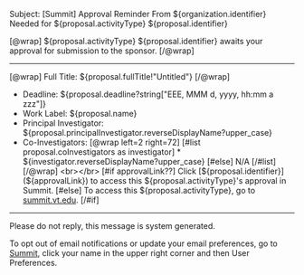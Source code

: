 Subject: [Summit] Approval Reminder From ${organization.identifier} Needed for ${proposal.activityType} ${proposal.identifier}

[@wrap]
${proposal.activityType} ${proposal.identifier} awaits your approval for submission to the sponsor.
[/@wrap]

------------------------------------------------------------------------
[@wrap]
Full Title: ${proposal.fullTitle!"Untitled"}
[/@wrap]

* Deadline: ${proposal.deadline?string["EEE, MMM d, yyyy, hh:mm a zzz"]}
* Work Label: ${proposal.name}
* Principal Investigator: ${proposal.principalInvestigator.reverseDisplayName?upper_case}
* Co-Investigators:
  [@wrap left=2 right=72]
  [#list proposal.coInvestigators as investigator]
      * ${investigator.reverseDisplayName?upper_case}
  [#else] N/A
  [/#list]
  [/@wrap]
<br></br>
[#if approvalLink??]
Click [${proposal.identifier}](${approvalLink}) to access this ${proposal.activityType}'s approval in Summit.
[#else]
To access this ${proposal.activityType}, go to [summit.vt.edu](summit.vt.edu).
[/#if]

------------------------------------------------------------------------
Please do not reply, this message is system generated.

To opt out of email notifications or update your email preferences, go to [Summit](http://summit.vt.edu), click your name in the upper right corner and then User Preferences.
